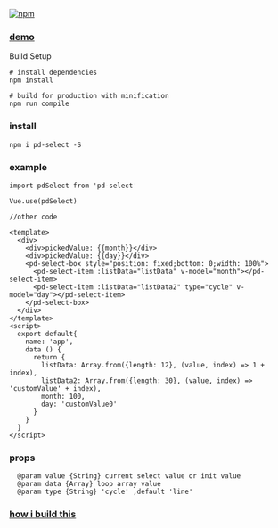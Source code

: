 [![npm](https://img.shields.io/npm/v/pd-select.svg)](https://www.npmjs.com/package/pd-select)


### [demo](https://www.k186studio.com/demos/iosPicker/)


Build Setup

```
# install dependencies
npm install

# build for production with minification
npm run compile

```
### install
```
npm i pd-select -S

```

### example
```
import pdSelect from 'pd-select'

Vue.use(pdSelect)

//other code

<template>
  <div>
    <div>pickedValue: {{month}}</div>
    <div>pickedValue: {{day}}</div>
    <pd-select-box style="position: fixed;bottom: 0;width: 100%">
      <pd-select-item :listData="listData" v-model="month"></pd-select-item>
      <pd-select-item :listData="listData2" type="cycle" v-model="day"></pd-select-item>
    </pd-select-box>
  </div>
</template>
<script>
  export default{
    name: 'app',
    data () {
      return {
        listData: Array.from({length: 12}, (value, index) => 1 + index),
        listData2: Array.from({length: 30}, (value, index) => 'customValue' + index),
        month: 100,
        day: 'customValue0'
      }
    }
  }
</script>

```


### props
```
  @param value {String} current select value or init value
  @param data {Array} loop array value
  @param type {String} 'cycle' ,default 'line'
```
 
   



### [how i build this](https://segmentfault.com/a/1190000009276918)
